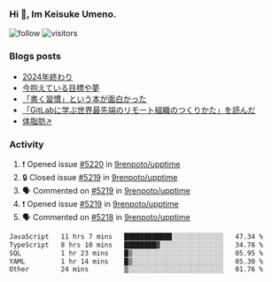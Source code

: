 ### Hi 👋, Im Keisuke Umeno.

<!--
**9renpoto/9renpoto** is a ✨ _special_ ✨ repository because its `README.md` (this file) appears on your GitHub profile.

Here are some ideas to get you started:

- 🔭 I’m currently working on ...
- 🌱 I’m currently learning ...
- 👯 I’m looking to collaborate on ...
- 🤔 I’m looking for help with ...
- 💬 Ask me about ...
- 📫 How to reach me: ...
- 😄 Pronouns: ...
- ⚡ Fun fact: ...
-->

![follow](https://img.shields.io/github/followers/9renpoto?label=Follow&style=social)
![visitors](https://komarev.com/ghpvc/?username=9renpoto&label=Profile%20views&color=0e75b6&style=flat)

### Blogs posts

<!-- BLOG-POST-LIST:START -->
- [2024年終わり](https://9renpoto.win/entry/2024/12/31/2024-end)
- [今抱えている目標や夢](https://9renpoto.win/entry/2024/12/02/objective)
- [「書く習慣」という本が面白かった](https://9renpoto.win/entry/2024/11/11/leave_a_feeling_sad)
- [「GitLabに学ぶ世界最先端のリモート組織のつくりかた」を読んだ](https://9renpoto.win/entry/2024/09/10/remote_organization)
- [体脂肪↗](https://9renpoto.win/entry/2024/08/12/gaining_fat)
<!-- BLOG-POST-LIST:END -->

### Activity

<!--START_SECTION:activity-->
1. ❗ Opened issue [#5220](https://github.com/9renpoto/upptime/issues/5220) in [9renpoto/upptime](https://github.com/9renpoto/upptime)
2. 🔒 Closed issue [#5219](https://github.com/9renpoto/upptime/issues/5219) in [9renpoto/upptime](https://github.com/9renpoto/upptime)
3. 🗣 Commented on [#5219](https://github.com/9renpoto/upptime/issues/5219#issuecomment-2622079064) in [9renpoto/upptime](https://github.com/9renpoto/upptime)
4. ❗ Opened issue [#5219](https://github.com/9renpoto/upptime/issues/5219) in [9renpoto/upptime](https://github.com/9renpoto/upptime)
5. 🗣 Commented on [#5218](https://github.com/9renpoto/upptime/issues/5218#issuecomment-2621751006) in [9renpoto/upptime](https://github.com/9renpoto/upptime)
<!--END_SECTION:activity-->

<!--START_SECTION:waka-->

```txt
JavaScript   11 hrs 7 mins   ████████████░░░░░░░░░░░░░   47.34 %
TypeScript   8 hrs 10 mins   ████████▓░░░░░░░░░░░░░░░░   34.78 %
SQL          1 hr 23 mins    █▒░░░░░░░░░░░░░░░░░░░░░░░   05.95 %
YAML         1 hr 14 mins    █▒░░░░░░░░░░░░░░░░░░░░░░░   05.30 %
Other        24 mins         ▒░░░░░░░░░░░░░░░░░░░░░░░░   01.76 %
```

<!--END_SECTION:waka-->
